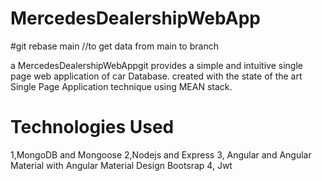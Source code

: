 # MercedesDealershipWebApp

#git rebase main //to get data from main to branch

a MercedesDealershipWebAppgit provides a simple and intuitive single page web application of car Database. created with the state of the art Single Page Application technique using MEAN stack.

# Technologies Used

1,MongoDB and Mongoose
2,Nodejs and Express
3, Angular and Angular Material with Angular Material Design Bootsrap
4, Jwt
